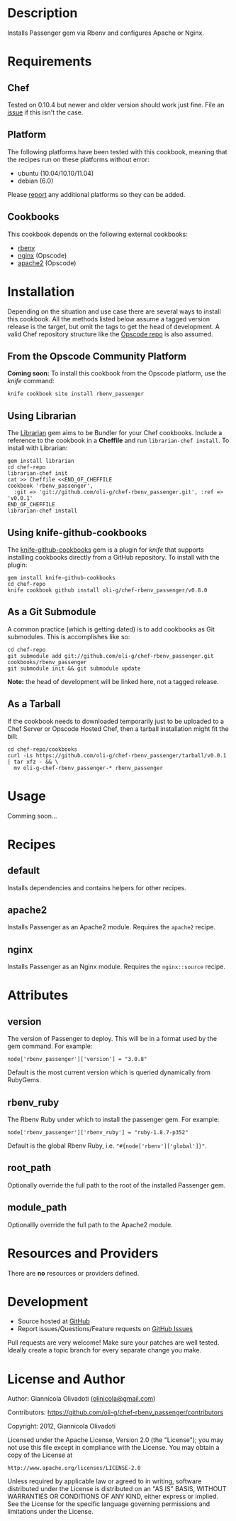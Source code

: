 # Description

Installs Passenger gem via Rbenv and configures Apache or Nginx.

# Requirements

## Chef

Tested on 0.10.4 but newer and older version should work
just fine. File an [issue][issues] if this isn't the case.

## Platform

The following platforms have been tested with this cookbook, meaning that
the recipes run on these platforms without error:

* ubuntu (10.04/10.10/11.04)
* debian (6.0)

Please [report][issues] any additional platforms so they can be added.

## Cookbooks

This cookbook depends on the following external cookbooks:

* [rbenv][rbenv_cb]
* [nginx][nginx_cb] (Opscode)
* [apache2][apache2_cb] (Opscode)

# Installation

Depending on the situation and use case there are several ways to install
this cookbook. All the methods listed below assume a tagged version release
is the target, but omit the tags to get the head of development. A valid
Chef repository structure like the [Opscode repo][chef_repo] is also assumed.

## From the Opscode Community Platform

**Coming soon:** To install this cookbook from the Opscode platform, use the *knife* command:

    knife cookbook site install rbenv_passenger

## Using Librarian

The [Librarian][librarian] gem aims to be Bundler for your Chef cookbooks.
Include a reference to the cookbook in a **Cheffile** and run
`librarian-chef install`. To install with Librarian:

    gem install librarian
    cd chef-repo
    librarian-chef init
    cat >> Cheffile <<END_OF_CHEFFILE
    cookbook 'rbenv_passenger',
      :git => 'git://github.com/oli-g/chef-rbenv_passenger.git', :ref => 'v0.0.1'
    END_OF_CHEFFILE
    librarian-chef install

## Using knife-github-cookbooks

The [knife-github-cookbooks][kgc] gem is a plugin for *knife* that supports
installing cookbooks directly from a GitHub repository. To install with the
plugin:

    gem install knife-github-cookbooks
    cd chef-repo
    knife cookbook github install oli-g/chef-rbenv_passenger/v0.8.0

## As a Git Submodule

A common practice (which is getting dated) is to add cookbooks as Git
submodules. This is accomplishes like so:

    cd chef-repo
    git submodule add git://github.com/oli-g/chef-rbenv_passenger.git cookbooks/rbenv_passenger
    git submodule init && git submodule update

**Note:** the head of development will be linked here, not a tagged release.

## As a Tarball

If the cookbook needs to downloaded temporarily just to be uploaded to a Chef
Server or Opscode Hosted Chef, then a tarball installation might fit the bill:

    cd chef-repo/cookbooks
    curl -Ls https://github.com/oli-g/chef-rbenv_passenger/tarball/v0.0.1 | tar xfz - && \
      mv oli-g-chef-rbenv_passenger-* rbenv_passenger

# Usage

Comming soon...

# Recipes

## default

Installs dependencies and contains helpers for other recipes.

## apache2

Installs Passenger as an Apache2 module. Requires the `apache2` recipe.

## nginx

Installs Passenger as an Nginx module. Requires the `nginx::source` recipe.

# Attributes

## version

The version of Passenger to deploy. This will be in a format used by the gem
command. For example:

    node['rbenv_passenger']['version'] = "3.0.8"

Default is the most current version which is queried dynamically from RubyGems.

## rbenv_ruby

The Rbenv Ruby under which to install the passenger gem.
For example:

    node['rbenv_passenger']['rbenv_ruby'] = "ruby-1.8.7-p352"

Default is the global Rbenv Ruby, i.e.
`"#{node['rbenv']['global']}"`.

## root_path

Optionally override the full path to the root of the installed Passenger gem.

## module_path

Optionallly override the full path to the Apache2 module.

# Resources and Providers

There are **no** resources or providers defined.

# Development

* Source hosted at [GitHub][repo]
* Report issues/Questions/Feature requests on [GitHub Issues][issues]

Pull requests are very welcome! Make sure your patches are well tested.
Ideally create a topic branch for every separate change you make.

# License and Author

Author: Giannicola Olivadoti (<olinicola@gmail.com>)

Contributors: https://github.com/oli-g/chef-rbenv_passenger/contributors

Copyright: 2012, Giannicola Olivadoti

Licensed under the Apache License, Version 2.0 (the "License");
you may not use this file except in compliance with the License.
You may obtain a copy of the License at

    http://www.apache.org/licenses/LICENSE-2.0

Unless required by applicable law or agreed to in writing, software
distributed under the License is distributed on an "AS IS" BASIS,
WITHOUT WARRANTIES OR CONDITIONS OF ANY KIND, either express or implied.
See the License for the specific language governing permissions and
limitations under the License.

[apache2_cb]:   http://community.opscode.com/cookbooks/apache2
[chef_repo]:    https://github.com/opscode/chef-repo
[kgc]:          https://github.com/websterclay/knife-github-cookbooks#readme
[librarian]:    https://github.com/applicationsonline/librarian#readme
[nginx_cb]:     http://community.opscode.com/cookbooks/nginx
[rbenv_cb]:     https://github.com/fnichol/chef-rbenv

[repo]:         https://github.com/oli-g/chef-rbenv_passenger
[issues]:       https://github.com/oli-g/chef-rbenv_passenger/issues
